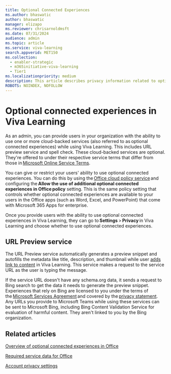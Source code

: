 ```yaml
---
title: Optional Connected Experiences 
ms.author: bhaswatic
author: bhaswatic
manager: elizapo
ms.reviewer: chrisarnoldmsft
ms.date: 07/31/2024
audience: admin
ms.topic: article
ms.service: viva-learning
search.appverid: MET150
ms.collection:
  - enabler-strategic
  - m365initiative-viva-learning
  - Tier1
ms.localizationpriority: medium
description: This article describes privacy information related to optional connection experiences in Viva Learning
ROBOTS: NOINDEX, NOFOLLOW
---
```


# Optional connected experiences in Viva Learning


As an admin, you can provide users in your organization with the ability to use one or more cloud-backed services (also referred to as optional connected experiences) while using Viva Learning. 
This includes URL preview service and spell check. These cloud-backed services are optional. They're offered to under their respective service terms that differ from those in [Microsoft Online Service Terms](https://microsoft.com/licensing/docs/view/Licensing-Use-Rights).


 You can give or restrict your users' ability to use optional connected experiences. You can do this by using the [Office cloud policy service](/microsoft-365-apps/admin-center/overview-cloud-policy) and configuring the **Allow the use of additional optional connected experiences in Office policy** setting. This is the same policy setting that controls whether optional connected experiences are available to your users in the Office apps (such as Word, Excel, and PowerPoint) that come with Microsoft 365 Apps for enterprise. 

Once you provide users with the ability to use optional connected experiences in Viva Learning, they can go to **Settings** > **Privacy** in Viva Learning and choose whether to use optional connected experiences. 

## URL Preview service 

The URL Preview service automatically generates a preview snippet and autofills the metadata like title, description, and thumbnail while user [adds link to content](learning-path-add-link.md) in Viva Learning. This service makes a request to the service URL as the user is typing the message. 

If the service URL doesn't have any schema.org data, it sends a request to Bing search to get the data it needs to generate the preview snippet. Experiences that rely on Bing are licensed to you under the terms of the [Microsoft Services Agreement](https://microsoft.com/servicesagreement) and covered by the [privacy statement](https://privacy.microsoft.com/privacystatement). Any URLs you provide to Microsoft Teams while using these services can be sent to Microsoft Bing, including Bing Content Validation Service for evaluation of harmful content. They aren't linked to you by the Bing organization. 

## Related articles 

[Overview of optional connected experiences in Office](/microsoft-365-apps/privacy/optional-connected-experiences)

[Required service data for Office](/microsoft-365-apps/privacy/required-service-data)

[Account privacy settings](https://support.microsoft.com/office/access-your-account-privacy-settings-3e7bc183-bf52-4fd0-8e6b-78978f7f121b)

